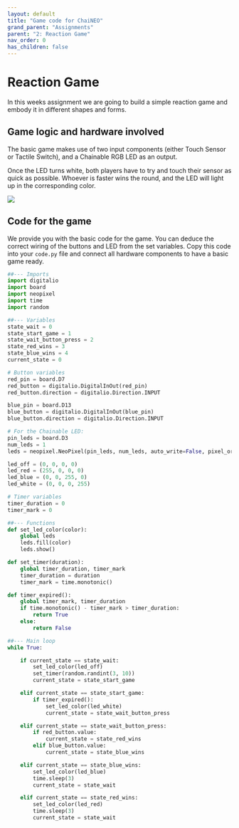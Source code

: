 ```yaml
---
layout: default
title: "Game code for ChaiNEO"
grand_parent: "Assignments"
parent: "2: Reaction Game"
nav_order: 0
has_children: false
---
```


# Reaction Game
In this weeks assignment we are going to build a simple reaction game and embody it in different shapes and forms.

## Game logic and hardware involved
The basic game makes use of two input components (either Touch Sensor or Tactile Switch), and a Chainable RGB LED as an output. 

Once the LED turns white, both players have to try and touch their sensor as quick as possible. Whoever is faster wins the round, and the LED will light up in the corresponding color.

![](reaction_game.jpg)
## Code for the game
We provide you with the basic code for the game. You can deduce the correct wiring of the buttons and LED from the set variables. Copy this code into your `code.py` file and connect all hardware components to have a basic game ready.


```python  
##--- Imports
import digitalio
import board
import neopixel
import time
import random

##--- Variables
state_wait = 0
state_start_game = 1
state_wait_button_press = 2
state_red_wins = 3
state_blue_wins = 4
current_state = 0

# Button variables
red_pin = board.D7
red_button = digitalio.DigitalInOut(red_pin)
red_button.direction = digitalio.Direction.INPUT

blue_pin = board.D13
blue_button = digitalio.DigitalInOut(blue_pin)
blue_button.direction = digitalio.Direction.INPUT

# For the Chainable LED:
pin_leds = board.D3
num_leds = 1
leds = neopixel.NeoPixel(pin_leds, num_leds, auto_write=False, pixel_order=neopixel.GRBW)

led_off = (0, 0, 0, 0)
led_red = (255, 0, 0, 0)
led_blue = (0, 0, 255, 0)
led_white = (0, 0, 0, 255)

# Timer variables
timer_duration = 0
timer_mark = 0

##--- Functions
def set_led_color(color):
    global leds
    leds.fill(color)
    leds.show()

def set_timer(duration):
    global timer_duration, timer_mark
    timer_duration = duration
    timer_mark = time.monotonic()

def timer_expired():
    global timer_mark, timer_duration
    if time.monotonic() - timer_mark > timer_duration:
        return True
    else:
        return False

##--- Main loop
while True:

    if current_state == state_wait:
        set_led_color(led_off)
        set_timer(random.randint(3, 10))
        current_state = state_start_game

    elif current_state == state_start_game:
        if timer_expired():
            set_led_color(led_white)
            current_state = state_wait_button_press

    elif current_state == state_wait_button_press:
        if red_button.value:
            current_state = state_red_wins
        elif blue_button.value:
            current_state = state_blue_wins

    elif current_state == state_blue_wins:
        set_led_color(led_blue)
        time.sleep(3)
        current_state = state_wait

    elif current_state == state_red_wins:
        set_led_color(led_red)
        time.sleep(3)
        current_state = state_wait
```
